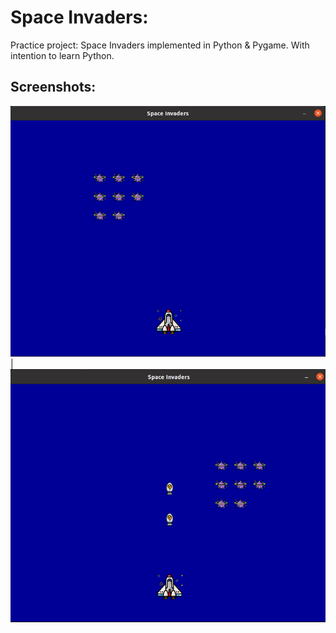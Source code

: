 # Space Invaders:
Practice project: Space Invaders implemented in Python & Pygame.
With intention to learn Python.

## Screenshots:
![img1](screens/space-invaders-img-1.png) | ![img2](screens/space-invaders-img-2.png)

